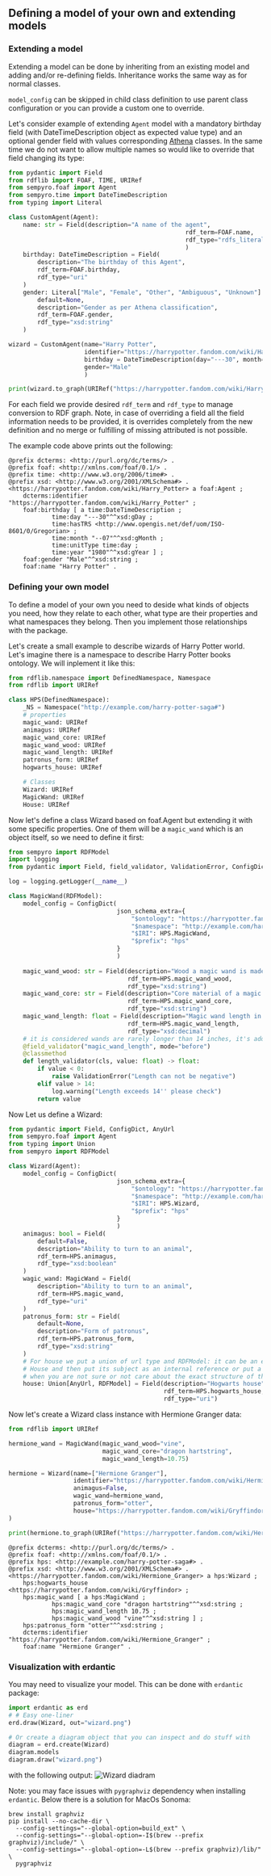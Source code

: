 ## Defining a model of your own and extending models

### Extending a model

Extending a model can be done by inheriting from an existing model and adding and/or re-defining fields.
Inheritance works the same way as for normal classes.

`model_config` can be skipped in child class definition to use parent class configuration or you can provide a custom one 
to override.

Let's consider example of extending `Agent` model with a mandatory birthday field (with DateTimeDescription object as 
expected value type) and an optional gender field with values corresponding [Athena](https://athena.ohdsi.org/search-terms/start) classes.
In the same time we do not want to allow multiple names so would like to override that field changing its type:

```python
from pydantic import Field
from rdflib import FOAF, TIME, URIRef
from sempyro.foaf import Agent
from sempyro.time import DateTimeDescription
from typing import Literal

class CustomAgent(Agent):
    name: str = Field(description="A name of the agent",
                                                 rdf_term=FOAF.name,
                                                 rdf_type="rdfs_literal"
                                                 )
    birthday: DateTimeDescription = Field(
        description="The birthday of this Agent",
        rdf_term=FOAF.birthday,
        rdf_type="uri"
    )
    gender: Literal["Male", "Female", "Other", "Ambiguous", "Unknown"] = Field(
        default=None,
        description="Gender as per Athena classification",
        rdf_term=FOAF.gender,
        rdf_type="xsd:string"
    )

wizard = CustomAgent(name="Harry Potter",
                     identifier="https://harrypotter.fandom.com/wiki/Harry_Potter",
                     birthday = DateTimeDescription(day="---30", month="--07", year="1980", unitType=TIME.day),
                     gender="Male"
                     )

print(wizard.to_graph(URIRef("https://harrypotter.fandom.com/wiki/Harry_Potter")).serialize())
```
For each field we provide desired `rdf_term` and `rdf_type` to manage conversion to RDF graph. Note, in case of overriding 
a field all the field information needs to be provided, it is overrides completely from the new definition and no merge or fulfilling of 
missing attributed is not possible.

The example code above prints out the following:
```text
@prefix dcterms: <http://purl.org/dc/terms/> .
@prefix foaf: <http://xmlns.com/foaf/0.1/> .
@prefix time: <http://www.w3.org/2006/time#> .
@prefix xsd: <http://www.w3.org/2001/XMLSchema#> .
<https://harrypotter.fandom.com/wiki/Harry_Potter> a foaf:Agent ;
    dcterms:identifier "https://harrypotter.fandom.com/wiki/Harry_Potter" ;
    foaf:birthday [ a time:DateTimeDescription ;
            time:day "---30"^^xsd:gDay ;
            time:hasTRS <http://www.opengis.net/def/uom/ISO-8601/0/Gregorian> ;
            time:month "--07"^^xsd:gMonth ;
            time:unitType time:day ;
            time:year "1980"^^xsd:gYear ] ;
    foaf:gender "Male"^^xsd:string ;
    foaf:name "Harry Potter" .
```

### Defining your own model

To define a model of your own you need to deside what kinds of objects you need, how they relate to each other, what 
type are their properties and what namespaces they belong. Then you implement those relationships with the package.

Let's create a small example to describe wizards of Harry Potter world.
Let's imagine there is a namespace to describe Harry Potter books ontology. We will inplement it like this:
```python
from rdflib.namespace import DefinedNamespace, Namespace
from rdflib import URIRef

class HPS(DefinedNamespace):
    _NS = Namespace("http://example.com/harry-potter-saga#")
    # properties
    magic_wand: URIRef
    animagus: URIRef
    magic_wand_core: URIRef
    magic_wand_wood: URIRef
    magic_wand_length: URIRef
    patronus_form: URIRef
    hogwarts_house: URIRef

    # Classes
    Wizard: URIRef
    MagicWand: URIRef
    House: URIRef
```
Now let's define a class Wizard based on foaf.Agent but extending it with some specific properties. One of them will be 
a `magic_wand` which is an object itself, so we need to define it first:
```python
from sempyro import RDFModel
import logging
from pydantic import Field, field_validator, ValidationError, ConfigDict

log = logging.getLogger(__name__)

class MagicWand(RDFModel):
    model_config = ConfigDict(
                              json_schema_extra={
                                  "$ontology": "https://harrypotter.fandom.com/wiki/Main_Page",
                                  "$namespace": "http://example.com/harry-potter-saga#",
                                  "$IRI": HPS.MagicWand,
                                  "$prefix": "hps"
                              }
                              )
    
    magic_wand_wood: str = Field(description="Wood a magic wand is made of",
                                 rdf_term=HPS.magic_wand_wood,
                                 rdf_type="xsd:string")
    magic_wand_core: str = Field(description="Core material of a magic wand",
                                 rdf_term=HPS.magic_wand_core,
                                 rdf_type="xsd:string")
    magic_wand_length: float = Field(description="Magic wand length in inches",
                                 rdf_term=HPS.magic_wand_length,
                                 rdf_type="xsd:decimal")
    # it is considered wands are rarely longer than 14 inches, it's add a validation and warning
    @field_validator("magic_wand_length", mode="before")
    @classmethod
    def length_validator(cls, value: float) -> float:
        if value < 0:
            raise ValidationError("Length can not be negative")
        elif value > 14:
            log.warning("Length exceeds 14'' please check")
        return value
```
Now Let us define a Wizard:
```python
from pydantic import Field, ConfigDict, AnyUrl
from sempyro.foaf import Agent
from typing import Union
from sempyro import RDFModel

class Wizard(Agent):
    model_config = ConfigDict(
                              json_schema_extra={
                                  "$ontology": "https://harrypotter.fandom.com/wiki/Main_Page",
                                  "$namespace": "http://example.com/harry-potter-saga#",
                                  "$IRI": HPS.Wizard,
                                  "$prefix": "hps"
                              }
                              )
    animagus: bool = Field(
        default=False,
        description="Ability to turn to an animal",
        rdf_term=HPS.animagus,
        rdf_type="xsd:boolean"
    )
    wagic_wand: MagicWand = Field(
        description="Ability to turn to an animal",
        rdf_term=HPS.magic_wand,
        rdf_type="uri"
    )
    patronus_form: str = Field(
        default=None,
        description="Form of patronus",
        rdf_term=HPS.patronus_form,
        rdf_type="xsd:string"
    )
    # For house we put a union of url type and RDFModel: it can be an external url as well as you can define a class 
    # House and then put its subject as an internal reference or put a whole object as a node. This notation can be used
    # when you are not sure or not care about the exact structure of the object
    house: Union[AnyUrl, RDFModel] = Field(description="Hogwarts house",
                                           rdf_term=HPS.hogwarts_house,
                                           rdf_type="uri")
```
Now let's create a Wizard class instance with Hermione Granger data:
```python
from rdflib import URIRef

hermione_wand = MagicWand(magic_wand_wood="vine", 
                          magic_wand_core="dragon hartstring",
                          magic_wand_length=10.75)

hermione = Wizard(name=["Hermione Granger"],
                  identifier="https://harrypotter.fandom.com/wiki/Hermione_Granger",
                  animagus=False,
                  wagic_wand=hermione_wand,
                  patronus_form="otter",
                  house="https://harrypotter.fandom.com/wiki/Gryffindor"
)

print(hermione.to_graph(URIRef("https://harrypotter.fandom.com/wiki/Hermione_Granger")).serialize())
```
```text
@prefix dcterms: <http://purl.org/dc/terms/> .
@prefix foaf: <http://xmlns.com/foaf/0.1/> .
@prefix hps: <http://example.com/harry-potter-saga#> .
@prefix xsd: <http://www.w3.org/2001/XMLSchema#> .
<https://harrypotter.fandom.com/wiki/Hermione_Granger> a hps:Wizard ;
    hps:hogwarts_house <https://harrypotter.fandom.com/wiki/Gryffindor> ;
    hps:magic_wand [ a hps:MagicWand ;
            hps:magic_wand_core "dragon hartstring"^^xsd:string ;
            hps:magic_wand_length 10.75 ;
            hps:magic_wand_wood "vine"^^xsd:string ] ;
    hps:patronus_form "otter"^^xsd:string ;
    dcterms:identifier "https://harrypotter.fandom.com/wiki/Hermione_Granger" ;
    foaf:name "Hermione Granger" .

```
### Visualization with erdantic

You may need to visualize your model. This can be done with `erdantic` package:
```python
import erdantic as erd
# # Easy one-liner
erd.draw(Wizard, out="wizard.png")

# Or create a diagram object that you can inspect and do stuff with
diagram = erd.create(Wizard)
diagram.models
diagram.draw("wizard.png")
```
with the following output:
![Wizard diadram](./imgs/wizard.png)

Note: you may face issues with `pygraphviz` dependency when installing `erdantic`. Below there is a solution 
for MacOs Sonoma:
```commandline
brew install graphviz
pip install --no-cache-dir \
  --config-settings="--global-option=build_ext" \
  --config-settings="--global-option=-I$(brew --prefix graphviz)/include/" \
  --config-settings="--global-option=-L$(brew --prefix graphviz)/lib/" \
  pygraphviz
```
